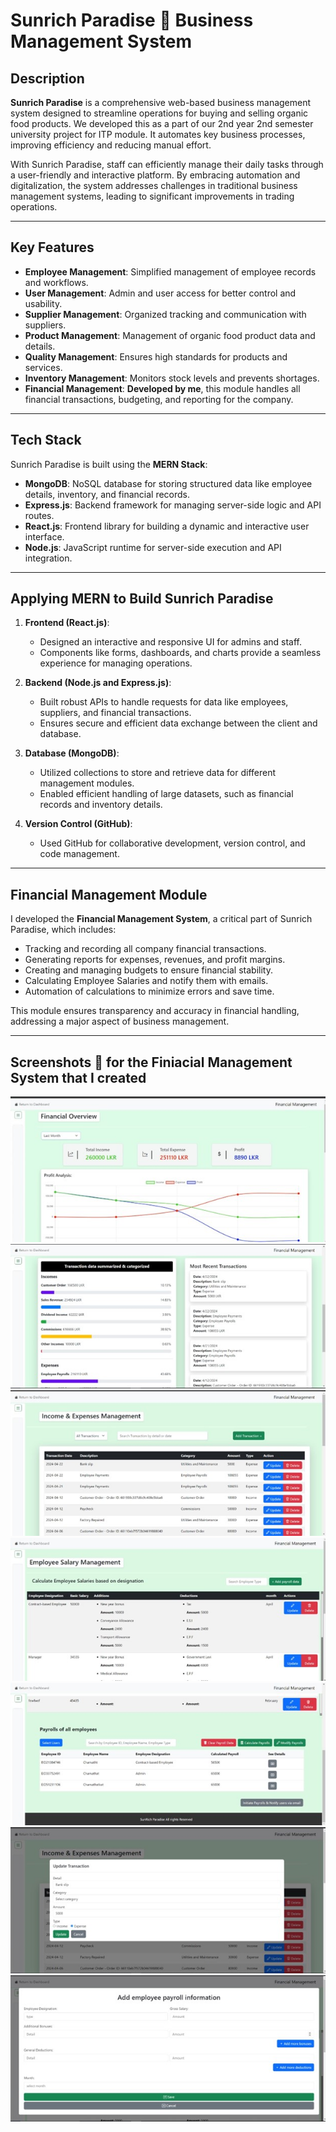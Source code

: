 # Sunrich Paradise 🌱 Business Management System

## Description

**Sunrich Paradise** is a comprehensive web-based business management system designed to streamline operations for buying and selling organic food products. We developed this as a part of our 2nd year 2nd semester university project for ITP module. It automates key business processes, improving efficiency and reducing manual effort. 

With Sunrich Paradise, staff can efficiently manage their daily tasks through a user-friendly and interactive platform. By embracing automation and digitalization, the system addresses challenges in traditional business management systems, leading to significant improvements in trading operations.

---

## Key Features

- **Employee Management**: Simplified management of employee records and workflows.
- **User Management**: Admin and user access for better control and usability.
- **Supplier Management**: Organized tracking and communication with suppliers.
- **Product Management**: Management of organic food product data and details.
- **Quality Management**: Ensures high standards for products and services.
- **Inventory Management**: Monitors stock levels and prevents shortages.
- **Financial Management**: **Developed by me**, this module handles all financial transactions, budgeting, and reporting for the company.

---

## Tech Stack

Sunrich Paradise is built using the **MERN Stack**:

- **MongoDB**: NoSQL database for storing structured data like employee details, inventory, and financial records.
- **Express.js**: Backend framework for managing server-side logic and API routes.
- **React.js**: Frontend library for building a dynamic and interactive user interface.
- **Node.js**: JavaScript runtime for server-side execution and API integration.

---

## Applying MERN to Build Sunrich Paradise

1. **Frontend (React.js)**:
   - Designed an interactive and responsive UI for admins and staff.
   - Components like forms, dashboards, and charts provide a seamless experience for managing operations.

2. **Backend (Node.js and Express.js)**:
   - Built robust APIs to handle requests for data like employees, suppliers, and financial transactions.
   - Ensures secure and efficient data exchange between the client and database.

3. **Database (MongoDB)**:
   - Utilized collections to store and retrieve data for different management modules.
   - Enabled efficient handling of large datasets, such as financial records and inventory details.

4. **Version Control (GitHub)**:
   - Used GitHub for collaborative development, version control, and code management.

---

## Financial Management Module

I developed the **Financial Management System**, a critical part of Sunrich Paradise, which includes:

- Tracking and recording all company financial transactions.
- Generating reports for expenses, revenues, and profit margins.
- Creating and managing budgets to ensure financial stability.
- Calculating Employee Salaries and notify them with emails.
- Automation of calculations to minimize errors and save time.

This module ensures transparency and accuracy in financial handling, addressing a major aspect of business management.

---

## Screenshots 📸 for the Finiacial Management System that I created


   ![Dashboard](https://github.com/SachinthaRajapaksha/MERN---Business-Management-Sytem/blob/main/Financial%20Manangement%20images/Picture1.jpg)
   ![Dashboard](https://github.com/SachinthaRajapaksha/MERN---Business-Management-Sytem/blob/main/Financial%20Manangement%20images/Picture2.jpg)
   ![Dashboard](https://github.com/SachinthaRajapaksha/MERN---Business-Management-Sytem/blob/main/Financial%20Manangement%20images/Picture3.jpg)
   ![Dashboard](https://github.com/SachinthaRajapaksha/MERN---Business-Management-Sytem/blob/main/Financial%20Manangement%20images/Picture4.jpg)
   ![Dashboard](https://github.com/SachinthaRajapaksha/MERN---Business-Management-Sytem/blob/main/Financial%20Manangement%20images/Picture5.jpg)
   ![Dashboard](https://github.com/SachinthaRajapaksha/MERN---Business-Management-Sytem/blob/main/Financial%20Manangement%20images/Picture6.jpg)
   ![Dashboard](https://github.com/SachinthaRajapaksha/MERN---Business-Management-Sytem/blob/main/Financial%20Manangement%20images/Picture7.jpg)

